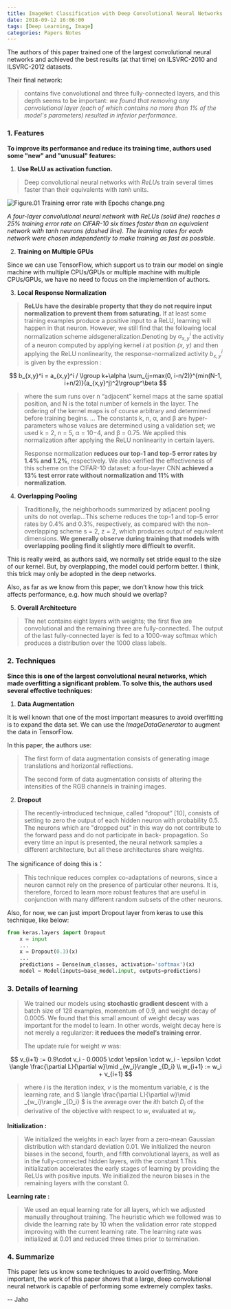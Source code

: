 ```yaml
---
title: ImageNet Classification with Deep Convolutional Neural Networks
date: 2018-09-12 16:06:00
tags: [Deep Learning, Image]
categories: Papers Notes
---
```


The authors of this paper trained one of the largest convolutional neural networks and achieved the best results (at that time) on ILSVRC-2010 and ILSVRC-2012 datasets.

Their final network:

>contains five convolutional and three fully-connected layers, and this depth seems to be important: *we found that removing any convolutional layer (each of which contains no more than 1% of the model's parameters) resulted in inferior performance.*



### 1. Features

**To improve its performance and reduce its training time, authors used some "new" and "unusual" features:**

1. **Use ReLU as activation function.**

>Deep convolutional neural networks with *ReLU*s train several times faster than their equivalents with *tanh* units.

![Figure.01 Training error rate with Epochs change.png](https://i.loli.net/2018/09/12/5b98d1b47ee14.png)

*A four-layer convolutional neural network with ReLUs (solid line) reaches a 25% training error rate on CIFAR-10 six times faster than an equivalent network with tanh neurons (dashed line). The learning rates for each network were chosen independently to make training as fast as possible.*



2. **Training on Multiple GPUs**

Since we can use TensorFlow, which support us to train our model on single machine with multiple CPUs/GPUs or multiple machine with multiple CPUs/GPUs, we have no need to focus on the implemention of authors.



3. **Local Response Normalization**

>**ReLUs have the desirable property that they do not require input normalization to prevent them from saturating.** If at least some training examples produce a positive input to a ReLU, learning will happen in that neuron. However, we still find that the following local normalization scheme aidsgeneralization.Denoting by $a^i_{x,y}$ the activity of a neuron computed by applying kernel *i* at position *(x, y)* and then applying the ReLU nonlinearity, the response-normalized activity $b^i_{x,y}$ is given by the expression :


$$
b_{x,y}^i = a_{x,y}^i / \lgroup k+\alpha \sum_{j=max(0, i-n/2)}^{min(N-1, i+n/2)}(a_{x,y}^j)^2\rgroup^\beta
$$


> where the sum runs over n “adjacent” kernel maps at the same spatial position, and N is the total number of kernels in the layer. The ordering of the kernel maps is of course arbitrary and determined before training begins. ... The constants k, n, α, and β are hyper-parameters whose values are determined using a validation set; we used k = 2, n = 5, α = 10−4, and β = 0.75. We applied this normalization after applying the ReLU nonlinearity in certain layers.
>
> Response normalization **reduces our top-1 and top-5 error rates by 1.4% and 1.2%**, respectively. We also verified the effectiveness of this scheme on the CIFAR-10 dataset: a four-layer CNN **achieved a 13% test error rate without normalization and 11% with normalization**.



4. **Overlapping Pooling**

>Traditionally, the neighborhoods summarized by adjacent pooling units do not overlap...This scheme reduces the top-1 and top-5 error rates by 0.4% and 0.3%, respectively, as compared with the non-overlapping scheme s = 2, z = 2, which produces output of equivalent dimensions. **We generally observe during training that models with overlapping pooling find it slightly more difficult to overfit.**



This is really weird, as authors said, we normally set stride equal to the size of our kernel. But, by overplapping, the model could perform better. I think, this trick may only be adopted in the deep networks.

Also, as far as we know from this paper, we don’t know how this trick affects performance, e.g. how much should we overlap?



5. **Overall Architecture**

>The net contains eight layers with weights; the first five are convolutional and the remaining three are fully-connected. The output of the last fully-connected layer is fed to a 1000-way softmax which produces a distribution over the 1000 class labels. 



### 2. Techniques

**Since this is one of the largest convolutional neural networks, which made overfitting a significant problem. To solve this, the authors used several effective techniques:**

1. **Data Augmentation**

It is well known that one of the most important measures to avoid overfitting is to expand the data set. We can use the *ImageDataGenerator* to augment the data in TensorFlow.

In this paper, the authors use:

>The first form of data augmentation consists of generating image translations and horizontal reflections. 
>
>The second form of data augmentation consists of altering the intensities of the RGB channels in training images.



2. **Dropout**

>The recently-introduced technique, called “dropout” [10], consists
>of setting to zero the output of each hidden neuron with probability 0.5. The neurons which are "dropped out" in this way do not contribute to the forward pass and do not participate in back-
>propagation. So every time an input is presented, the neural network samples a different architecture, but all these architectures share weights.

The significance of doing this is：

>This technique reduces complex co-adaptations of neurons, since a neuron cannot rely on the presence of particular other neurons. It is, therefore, forced to learn more robust features that are useful in conjunction with many different random subsets of the other neurons.

Also, for now, we can just import Dropout layer from keras to use this technique, like below:

```python
from keras.layers import Dropout
    x = input
    ...
    x = Dropout(0.3)(x)
    ...
    predictions = Dense(num_classes, activation='softmax')(x)
    model = Model(inputs=base_model.input, outputs=predictions)
```



### 3. Details of learning

> We trained our models using **stochastic gradient descent** with a batch size of 128 examples, momentum of 0.9, and weight decay of 0.0005. We found that this small amount of weight decay was important for the model to learn. In other words, weight decay here is not merely a regularizer: **it reduces the model’s training error**.
>
> The update rule for weight *w* was:

$$
v_{i+1} := 0.9\cdot v_i - 0.0005 \cdot \epsilon \cdot w_i - \epsilon \cdot \langle \frac{\partial L}{\partial w}\mid _{w_i}\rangle _{D_i}
\\
w_{i+1} := w_i + v_{i+1}
$$

>where $i$ is the iteration index, $v$ is the momentum variable, $\epsilon$ is the learning rate, and $ \langle \frac{\partial L}{\partial w}\mid _{w_i}\rangle _{D_i} $ is the average over the *i*th batch $D_i$ of the derivative of the objective with respect to $w$, evaluated at $w_i$. 

**Initialization :**

>We initialized the weights in each layer from a zero-mean Gaussian distribution with standard deviation 0.01. We initialized the neuron biases in the second, fourth, and fifth convolutional layers, as well as in the fully-connected hidden layers, with the constant 1.This initialization accelerates the early stages of learning by providing the ReLUs with positive inputs. We initialized the neuron biases in the remaining layers with the constant 0.

**Learning rate :**

>We used an equal learning rate for all layers, which we adjusted manually throughout training. The heuristic which we followed was to divide the learning rate by 10 when the validation error rate stopped improving with the current learning rate. The learning rate was initialized at 0.01 and reduced three times prior to termination.



### 4. Summarize

This paper lets us know some techniques to avoid overfitting. More important, the work of this paper shows that a large, deep convolutional neural network is capable of performing some extremely complex tasks.



-- Jaho